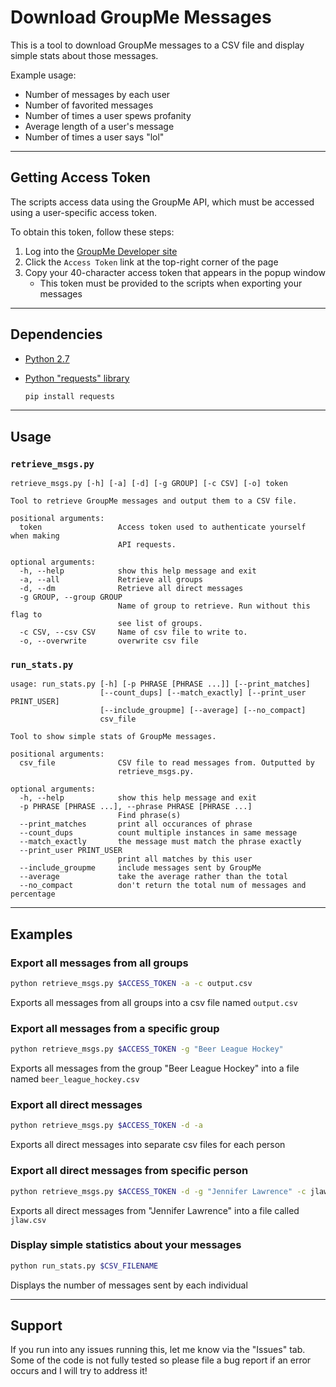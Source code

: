# Download GroupMe Messages

This is a tool to download GroupMe messages to a CSV file and display simple stats about those messages.

Example usage:

- Number of messages by each user
- Number of favorited messages
- Number of times a user spews profanity
- Average length of a user's message
- Number of times a user says "lol"

---

## Getting Access Token

The scripts access data using the GroupMe API, which must be accessed using a user-specific access token.

To obtain this token, follow these steps:

1. Log into the [GroupMe Developer site](https://dev.groupme.com/)
2. Click the `Access Token` link at the top-right corner of the page
3. Copy your 40-character access token that appears in the popup window
   - This token must be provided to the scripts when exporting your messages

---

## Dependencies

- [Python 2.7](https://www.python.org/download/releases/2.7/)
- [Python "requests" library](http://docs.python-requests.org/en/latest/)

  ```bash
  pip install requests
  ```

---

## Usage

### `retrieve_msgs.py`

```text
retrieve_msgs.py [-h] [-a] [-d] [-g GROUP] [-c CSV] [-o] token

Tool to retrieve GroupMe messages and output them to a CSV file.

positional arguments:
  token                 Access token used to authenticate yourself when making
                        API requests.

optional arguments:
  -h, --help            show this help message and exit
  -a, --all             Retrieve all groups
  -d, --dm              Retrieve all direct messages
  -g GROUP, --group GROUP
                        Name of group to retrieve. Run without this flag to
                        see list of groups.
  -c CSV, --csv CSV     Name of csv file to write to.
  -o, --overwrite       overwrite csv file
```

### `run_stats.py`

```text
usage: run_stats.py [-h] [-p PHRASE [PHRASE ...]] [--print_matches]
                    [--count_dups] [--match_exactly] [--print_user PRINT_USER]
                    [--include_groupme] [--average] [--no_compact]
                    csv_file

Tool to show simple stats of GroupMe messages.

positional arguments:
  csv_file              CSV file to read messages from. Outputted by
                        retrieve_msgs.py.

optional arguments:
  -h, --help            show this help message and exit
  -p PHRASE [PHRASE ...], --phrase PHRASE [PHRASE ...]
                        Find phrase(s)
  --print_matches       print all occurances of phrase
  --count_dups          count multiple instances in same message
  --match_exactly       the message must match the phrase exactly
  --print_user PRINT_USER
                        print all matches by this user
  --include_groupme     include messages sent by GroupMe
  --average             take the average rather than the total
  --no_compact          don't return the total num of messages and percentage
```

---

## Examples

### Export all messages from all groups

```bash
python retrieve_msgs.py $ACCESS_TOKEN -a -c output.csv
```

Exports all messages from all groups into a csv file named `output.csv`

### Export all messages from a specific group

```bash
python retrieve_msgs.py $ACCESS_TOKEN -g "Beer League Hockey"
```

Exports all messages from the group "Beer League Hockey" into a file named `beer_league_hockey.csv`

### Export all direct messages

```bash
python retrieve_msgs.py $ACCESS_TOKEN -d -a
```

Exports all direct messages into separate csv files for each person

### Export all direct messages from specific person

```bash
python retrieve_msgs.py $ACCESS_TOKEN -d -g "Jennifer Lawrence" -c jlaw.csv
```

Exports all direct messages from "Jennifer Lawrence" into a file called `jlaw.csv`

### Display simple statistics about your messages

```bash
python run_stats.py $CSV_FILENAME
```

Displays the number of messages sent by each individual

---

## Support

If you run into any issues running this, let me know via the "Issues" tab. Some of the code is not fully tested so please file a bug report if an error occurs and I will try to address it!
